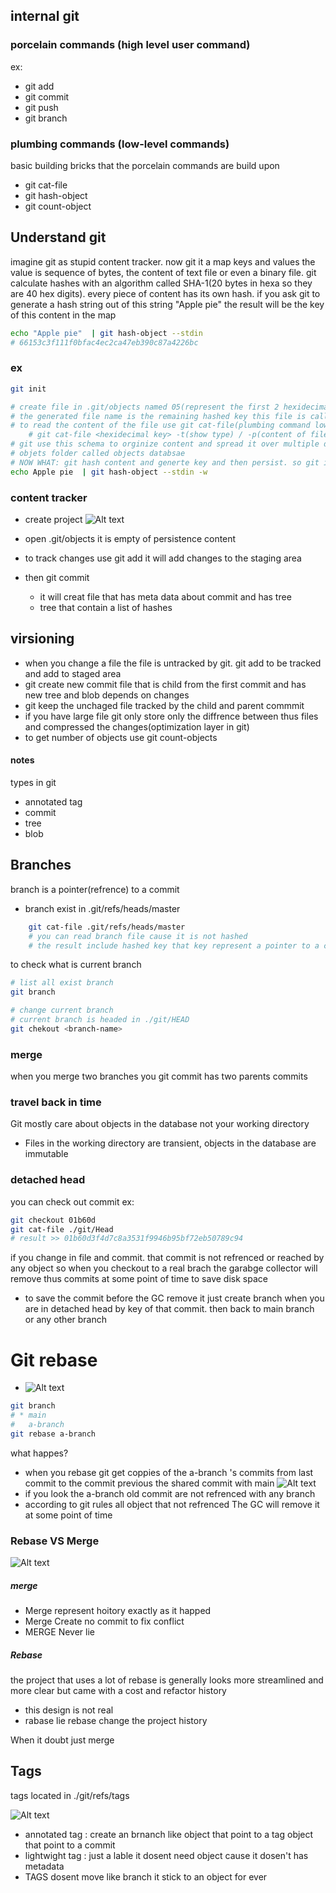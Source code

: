 ## internal git
### porcelain commands (high level user command)
ex: 
* git add
* git commit 
* git push
* git branch
### plumbing commands (low-level commands)

basic building bricks that the porcelain commands are build upon
* git cat-file
* git hash-object
* git count-object

## Understand git
imagine git as stupid content tracker.
now git it a map keys and values
the value is sequence of bytes, the content of text file or even a binary file.
git calculate hashes with an algorithm called SHA-1(20 bytes in hexa so they are 40 hex digits). every piece of content has its own hash.
if you ask git to generate a hash string out of this string "Apple pie" the result will be the key of this content in the map
``` bash
echo "Apple pie"  | git hash-object --stdin
# 66153c3f111f0bfac4ec2ca47eb390c87a4226bc
```
### ex
``` bash
git init

# create file in .git/objects named 05(represent the first 2 hexidecimal digits of hashed key generated)
# the generated file name is the remaining hashed key this file is called blob of data
# to read the content of the file use git cat-file(plumbing command low-level)
    # git cat-file <hexidecimal key> -t(show type) / -p(content of file)
# git use this schema to orginize content and spread it over multiple directories 
# objets folder called objects databsae
# NOW WHAT: git hash content and generte key and then persist. so git it persistence map and this is the very basic of the git model
echo Apple pie  | git hash-object --stdin -w

```

### content tracker 
- create project 
![Alt text](images/image-1.png)

- open .git/objects it is empty of persistence content 
- to track changes use git add it will add changes to the staging area
- then git commit 
    - it will creat file that has meta data about commit and has tree 
    - tree that contain a list of hashes  

## virsioning
- when you change a file the file is untracked by git. git  add to be tracked and add to staged area
- git create new commit file that is child from the first commit and has new tree and blob depends on changes
- git keep the unchaged file tracked by the child and parent commmit
- if you have large file git only store only the diffrence between thus files and compressed the changes(optimization layer in git)
- to get number of objects use git count-objects

#### notes
types in git
- annotated tag
- commit
- tree
- blob

## Branches
branch is a pointer(refrence) to a commit
* branch exist in .git/refs/heads/master
``` bash
    git cat-file .git/refs/heads/master
    # you can read branch file cause it is not hashed
    # the result include hashed key that key represent a pointer to a commit 
```
to check what is current branch
```bash
# list all exist branch
git branch

# change current branch
# current branch is headed in ./git/HEAD
git chekout <branch-name>

```

### merge
when you merge two branches you git commit has two parents commits

### travel back in time
Git mostly care about objects in the database not your working directory
- Files in the working directory are transient, objects in the database are immutable

### detached head
you can check out commit
ex:
``` bash 
git checkout 01b60d
git cat-file ./git/Head
# result >> 01b60d3f4d7c8a3531f9946b95bf72eb50789c94
```
if you change in file and commit. that commit is not refrenced or reached by any object
so when you checkout to a real brach the garabge collector will remove thus commits at some point of time to save disk space

- to save the commit before the GC remove it just create branch when you are in detached head by key of that commit. then back to main branch or any other branch


# Git rebase
- ![Alt text](images/image-2.png)
``` bash
git branch 
# * main
#   a-branch
git rebase a-branch
```
what happes?
- when you rebase git get coppies of the a-branch 's commits from last commit to the commit previous the shared commit with main
![Alt text](images/image-4.png)
- if you look the a-branch old commit are not refrenced with any branch
- according to git rules all object that not refrenced The GC will remove it at some point of time

### Rebase VS Merge
![Alt text](images/image-5.png)

##### merge
- Merge represent hoitory exactly as it happed
- Merge Create no commit to fix conflict
- MERGE Never lie

##### Rebase
the project that uses a lot of rebase is generally looks more streamlined and more clear but came with a cost and refactor history
- this design is not real
- rabase lie rebase change the project history

>
When it doubt just merge
>

## Tags
tags located in ./git/refs/tags

![Alt text](images/image-6.png)

- annotated tag : create an brnanch like object that point to a tag object that point to a commit
- lightwight tag : just a lable it dosent need object cause it dosen't has metadata 
- TAGS dosent move like branch it stick to an object for ever



